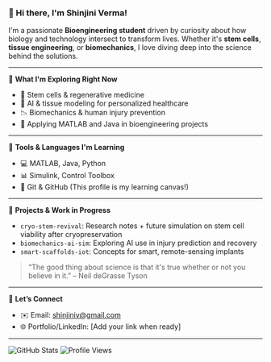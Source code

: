 ### 👋 Hi there, I'm Shinjini Verma!

I'm a passionate **Bioengineering student** driven by curiosity about how biology and technology intersect to transform lives. Whether it's **stem cells**, **tissue engineering**, or **biomechanics**, I love diving deep into the science behind the solutions.

---

🧬 **What I'm Exploring Right Now**
- 🔬 Stem cells & regenerative medicine
- 🧠 AI & tissue modeling for personalized healthcare
- 📉 Biomechanics & human injury prevention
- 🧪 Applying MATLAB and Java in bioengineering projects

---

🧰 **Tools & Languages I'm Learning**
- 💻 MATLAB, Java, Python
- 📊 Simulink, Control Toolbox
- 📁 Git & GitHub (This profile is my learning canvas!)

---

🧠 **Projects & Work in Progress**
- `cryo-stem-revival`: Research notes + future simulation on stem cell viability after cryopreservation
- `biomechanics-ai-sim`: Exploring AI use in injury prediction and recovery
- `smart-scaffolds-iot`: Concepts for smart, remote-sensing implants

> “The good thing about science is that it's true whether or not you believe in it.” – Neil deGrasse Tyson

---

📌 **Let’s Connect**
- ✉️ Email: shinjiniv@gmail.com
- 🌐 Portfolio/LinkedIn: [Add your link when ready]

---

![GitHub Stats](https://github-readme-stats.vercel.app/api?username=Shinjini08&show_icons=true&theme=default)
![Profile Views](https://komarev.com/ghpvc/?username=Shinjini08&color=blue)

